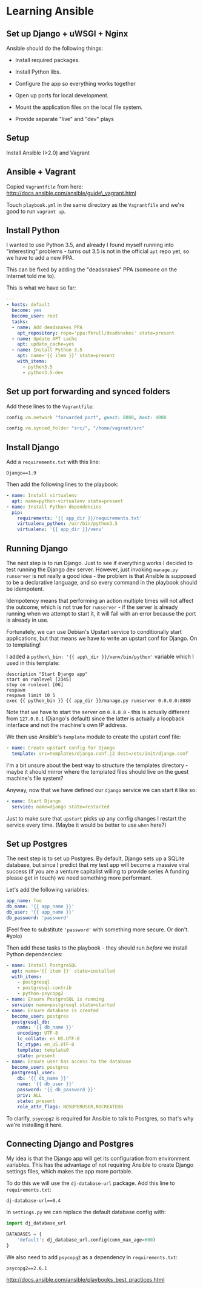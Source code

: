 Learning Ansible
================

Set up Django + uWSGI + Nginx
-----------------------------

Ansible should do the following things:

 * Install required packages.

 * Install Python libs.

 * Configure the app so everything works together

 * Open up ports for local development.

 * Mount the application files on the local file system.

 * Provide separate "live" and "dev" plays

Setup
-----

Install Ansible (>2.0) and Vagrant

Ansible + Vagrant
-----------------

Copied `Vagrantfile` from here: http://docs.ansible.com/ansible/guide\_vagrant.html

Touch `playbook.yml` in the same directory as the `Vagrantfile` and
we're good to run `vagrant up`.

Install Python
--------------

I wanted to use Python 3.5, and already I found myself running into
"interesting" problems - turns out 3.5 is not in the official `apt`
repo yet, so we have to add a new PPA.

This can be fixed by adding the "deadsnakes" PPA (someone on the
Internet told me to).

This is what we have so far:

```yaml
---
- hosts: default
  become: yes
  become_user: root
  tasks:
  - name: Add deadsnakes PPA
    apt_repository: repo='ppa:fkrull/deadsnakes' state=present
  - name: Update APT cache
    apt: update_cache=yes
  - name: Install Python 3.5
    apt: name='{{ item }}' state=present
    with_items:
      - python3.5
      - python3.5-dev
```

Set up port forwarding and synced folders
-----------------------------------------

Add these lines to the `Vagrantfile`:

```ruby
config.vm.network "forwarded_port", guest: 8080, host: 4000

config.vm.synced_folder "src/", "/home/vagrant/src"
```

Install Django
--------------

Add a `requirements.txt` with this line:

    Django==1.9

Then add the following lines to the playbook:

```yaml
- name: Install virtualenv
  apt: name=python-virtualenv state=present
- name: Install Python dependencies
  pip:
    requirements: '{{ app_dir }}/requirements.txt'
    virtualenv_python: /usr/bin/python3.5
    virtualenv: '{{ app_dir }}/venv'
```

Running Django
--------------

The next step is to run Django. Just to see if everything works
I decided to test running the Django dev server. However, just
invoking `manage.py runserver` is not really a good idea - the problem
is that Ansible is supposed to be a declarative language, and so every
command in the playbook should be idempotent.

Idempotency means that performing an action multiple times will not
affect the outcome, which is not true for `runserver` - if the server
is already running when we attempt to start it, it will fail with an
error because the port is already in use.

Fortunately, we can use Debian's Upstart service to conditionally
start applications, but that means we have to write an upstart conf
for Django. On to templating!

I added a `python\_bin: '{{ app\_dir }}/venv/bin/python'` variable
which I used in this template:

```
description "Start Django app"
start on runlevel [2345]
stop on runlevel [06]
respawn
respawn limit 10 5
exec {{ python_bin }} {{ app_dir }}/manage.py runserver 0.0.0.0:8080
```

Note that we have to start the server on `0.0.0.0` - this is actually
different from `127.0.0.1` (Django's default) since the latter is
actually a loopback interface and not the machine's own IP address.

We then use Ansible's `template` module to create the upstart conf
file:

```yaml
- name: Create upstart config for Django
  template: src=templates/django.conf.j2 dest=/etc/init/django.conf
```

I'm a bit unsure about the best way to structure the templates
directory - maybe it should mirror where the templated files should
live on the guest machine's file system?

Anyway, now that we have defined our `django` service we can start it
like so:

```yaml
- name: Start Django
  service: name=django state=restarted
```

Just to make sure that `upstart` picks up any config changes I restart
the service every time. (Maybe it would be better to use `when` here?)

Set up Postgres
---------------

The next step is to set up Postgres. By default, Django sets up
a SQLite database, but since I predict that my test app will become
a massive viral success (if you are a venture capitalist willing to
provide series A funding please get in touch) we need something more
performant.

Let's add the following variables:

```yaml
app_name: foo
db_name: '{{ app_name }}'
db_user: '{{ app_name }}'
db_password: 'password'
```

(Feel free to substitute `'password'` with something more secure. Or
don't. #yolo)

Then add these tasks to the playbook - they should run *before* we
install Python dependencies:

```yaml
- name: Install PostgreSQL
  apt: name='{{ item }}' state=installed
  with_items:
    - postgresql
    - postgresql-contrib
    - python-psycopg2
- name: Ensure PostgreSQL is running
  service: name=postgresql state=started
- name: Ensure database is created
  become_user: postgres
  postgresql_db:
    name: '{{ db_name }}'
    encoding: UTF-8
    lc_collate: en_US.UTF-8
    lc_ctype: en_US.UTF-8
    template: template0
    state: present
- name: Ensure user has access to the database
  become_user: postgres
  postgresql_user:
    db: '{{ db_name }}'
    name: '{{ db_user }}'
    password: '{{ db_password }}'
    priv: ALL
    state: present
    role_attr_flags: NOSUPERUSER,NOCREATEDB
```

To clarify, `psycopg2` is required for Ansible to talk to Postgres, so
that's why we're installing it here.

Connecting Django and Postgres
------------------------------

My idea is that the Django app will get its configuration from
environment variables. This has the advantage of not requiring Ansible
to create Django settings files, which makes the app more portable.

To do this we will use the `dj-database-url` package. Add this line to
`requirements.txt`:

    dj-database-url==0.4

In `settings.py` we can replace the default database config with:

```python
import dj_database_url

DATABASES = {
    'default': dj_database_url.config(conn_max_age=600)
}
```

We also need to add `psycopg2` as a dependency in `requirements.txt`:

    psycopg2==2.6.1

http://docs.ansible.com/ansible/playbooks_best_practices.html
